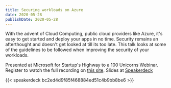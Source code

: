 ```yaml
---
title: Securing workloads on Azure
date: 2020-05-28
publishDate: 2020-05-28
---
```


With the advent of Cloud Computing, public cloud providers like Azure, it's easy to get started and deploy your apps in no time. Security remains an afterthought and doesn't get looked at till its too late. This talk looks at some of the guidelines to be followed when improving the security of your workloads.

Presented at Microsoft for Startup's Highway to a 100 Unicorns Webinar. Register to watch the full recording on [this site](https://microsoftcloudpartner.eventbuilder.com/event/21481?source=secgen). Slides at [Speakerdeck](https://speakerdeck.com/sathyabhat/securing-workloads-on-azure)

{{< speakerdeck bc2ed4d9f85f468884ed51c4b9bb8be6 >}}
